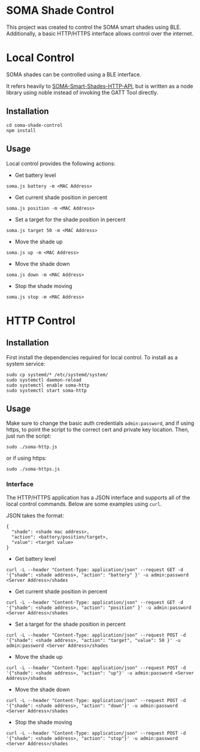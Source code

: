 SOMA Shade Control
======================

This project was created to control the SOMA smart shades using BLE.
Additionally, a basic HTTP/HTTPS interface allows control over the internet.

# Local Control

SOMA shades can be controlled using a BLE interface.

It refers heavily to [SOMA-Smart-Shades-HTTP-API](https://github.com/paolotremadio/SOMA-Smart-Shades-HTTP-API),
but is written as a node library using noble instead of invoking
the GATT Tool directly.

## Installation

```
cd soma-shade-control
npm install
```
## Usage

Local control provides the following actions:

* Get battery level
```
soma.js battery -m <MAC Address>
```
* Get current shade position in percent
```
soma.js position -m <MAC Address>
```
* Set a target for the shade position in percent
```
soma.js target 50 -m <MAC Address>
```
* Move the shade up
```
soma.js up -m <MAC Address>
```
* Move the shade down
```
soma.js down -m <MAC Address>
```
* Stop the shade moving
```
soma.js stop -m <MAC Address>
```

# HTTP Control

## Installation

First install the dependencies required for local control.
To install as a system service:

```
sudo cp systemd/* /etc/systemd/system/
sudo systemctl daemon-reload
sudo systemctl enable soma-http
sudo systemctl start soma-http
```

## Usage
Make sure to change the basic auth credentials `admin:password`, and if using
https, to point the script to the correct cert and private key location.
Then, just run the script:
```
sudo ./soma-http.js
```
or if using https:
```
sudo ./soma-https.js
```

### Interface

The HTTP/HTTPS application has a JSON interface and supports all of the local
control commands. Below are some examples using `curl`.

JSON takes the format:
```
{
  "shade": <shade mac address>,
  "action": <battery/position/target>,
  "value": <target value>
}
```

* Get battery level
```
curl -L --header "Content-Type: application/json" --request GET -d '{"shade": <shade address>, "action": "battery" }' -u admin:password <Server Address>/shades
```
* Get current shade position in percent
```
curl -L --header "Content-Type: application/json" --request GET -d '{"shade": <shade address>, "action": "position" }' -u admin:password <Server Address>/shades
```
* Set a target for the shade position in percent
```
curl -L --header "Content-Type: application/json" --request POST -d '{"shade": <shade address>, "action": "target", "value": 50 }' -u admin:password <Server Address>/shades
```
* Move the shade up
```
curl -L --header "Content-Type: application/json" --request POST -d '{"shade": <shade address>, "action": "up"}' -u admin:password <Server Address>/shades
```
* Move the shade down
```
curl -L --header "Content-Type: application/json" --request POST -d '{"shade": <shade address>, "action": "down"}' -u admin:password <Server Address>/shades
```
* Stop the shade moving
```
curl -L --header "Content-Type: application/json" --request POST -d '{"shade": <shade address>, "action": "stop"}' -u admin:password <Server Address>/shades
```
